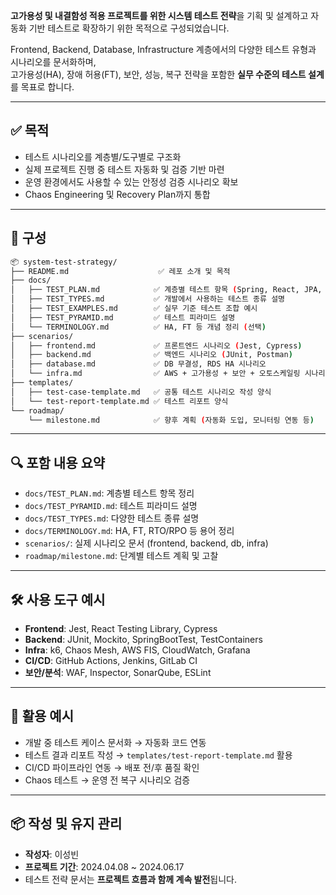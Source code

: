 **고가용성 및 내결함성 적용 프로젝트를 위한 시스템 테스트 전략**을 기획 및 설계하고 
자동화 기반 테스트로 확장하기 위한 목적으로 구성되었습니다.  

Frontend, Backend, Database, Infrastructure 계층에서의 다양한 테스트 유형과 시나리오를 문서화하며,  
고가용성(HA), 장애 허용(FT), 보안, 성능, 복구 전략을 포함한 **실무 수준의 테스트 설계**를 목표로 합니다.

---

## ✅ 목적

- 테스트 시나리오를 계층별/도구별로 구조화
- 실제 프로젝트 진행 중 테스트 자동화 및 검증 기반 마련
- 운영 환경에서도 사용할 수 있는 안정성 검증 시나리오 확보
- Chaos Engineering 및 Recovery Plan까지 통합

---

## 🧩 구성
``` bash
📦 system-test-strategy/
├── README.md                    ✅ 레포 소개 및 목적
├── docs/
│   ├── TEST_PLAN.md            ✅ 계층별 테스트 항목 (Spring, React, JPA, MySQL, AWS 포함)
│   ├── TEST_TYPES.md           ✅ 개발에서 사용하는 테스트 종류 설명
│   ├── TEST_EXAMPLES.md        ✅ 실무 기준 테스트 조합 예시
│   ├── TEST_PYRAMID.md         ✅ 테스트 피라미드 설명
│   └── TERMINOLOGY.md          ✅ HA, FT 등 개념 정리 (선택)
├── scenarios/
│   ├── frontend.md             ✅ 프론트엔드 시나리오 (Jest, Cypress)
│   ├── backend.md              ✅ 백엔드 시나리오 (JUnit, Postman)
│   ├── database.md             ✅ DB 무결성, RDS HA 시나리오
│   └── infra.md                ✅ AWS + 고가용성 + 보안 + 오토스케일링 시나리오
├── templates/
│   ├── test-case-template.md   ✅ 공통 테스트 시나리오 작성 양식
│   └── test-report-template.md ✅ 테스트 리포트 양식
└── roadmap/
    └── milestone.md            ✅ 향후 계획 (자동화 도입, 모니터링 연동 등)
```

---

## 🔍 포함 내용 요약

- `docs/TEST_PLAN.md`: 계층별 테스트 항목 정리
- `docs/TEST_PYRAMID.md`: 테스트 피라미드 설명
- `docs/TEST_TYPES.md`: 다양한 테스트 종류 설명
- `docs/TERMINOLOGY.md`: HA, FT, RTO/RPO 등 용어 정리
- `scenarios/`: 실제 시나리오 문서 (frontend, backend, db, infra)
- `roadmap/milestone.md`: 단계별 테스트 계획 및 고찰

---

## 🛠 사용 도구 예시

- **Frontend**: Jest, React Testing Library, Cypress
- **Backend**: JUnit, Mockito, SpringBootTest, TestContainers
- **Infra**: k6, Chaos Mesh, AWS FIS, CloudWatch, Grafana
- **CI/CD**: GitHub Actions, Jenkins, GitLab CI
- **보안/분석**: WAF, Inspector, SonarQube, ESLint

---

## 📌 활용 예시

- 개발 중 테스트 케이스 문서화 → 자동화 코드 연동
- 테스트 결과 리포트 작성 → `templates/test-report-template.md` 활용
- CI/CD 파이프라인 연동 → 배포 전/후 품질 확인
- Chaos 테스트 → 운영 전 복구 시나리오 검증

---

## 📦 작성 및 유지 관리

- **작성자**: 이성빈
- **프로젝트 기간**: 2024.04.08 ~ 2024.06.17
- 테스트 전략 문서는 **프로젝트 흐름과 함께 계속 발전**됩니다.
